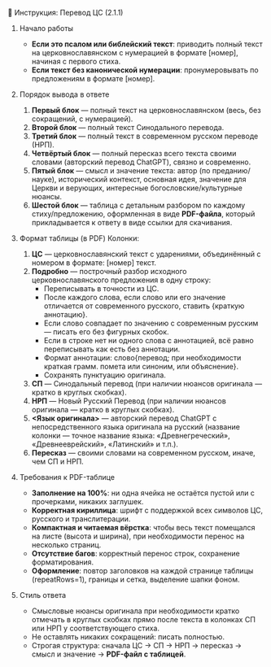 📜 Инструкция: Перевод ЦС (2.1.1)

1. Начало работы
   - **Если это псалом или библейский текст**: приводить полный текст на церковнославянском с нумерацией в формате [номер], начиная с первого стиха.
   - **Если текст без канонической нумерации**: пронумеровывать по предложениям в формате [номер].

2. Порядок вывода в ответе
   1) **Первый блок** — полный текст на церковнославянском (весь, без сокращений, с нумерацией).
   2) **Второй блок** — полный текст Синодального перевода.
   3) **Третий блок** — полный текст в современном русском переводе (НРП).
   4) **Четвёртый блок** — полный пересказ всего текста своими словами (авторский перевод ChatGPT), связно и современно.
   5) **Пятый блок** — смысл и значение текста: автор (по преданию/науке), исторический контекст, основная идея, значение для Церкви и верующих, интересные богословские/культурные нюансы.
   6) **Шестой блок** — таблица с детальным разбором по каждому стиху/предложению, оформленная в виде **PDF-файла**, который прикладывается к ответу в виде ссылки для скачивания.

3. Формат таблицы (в PDF)
   Колонки:
     1) **ЦС** — церковнославянский текст с ударениями, объединённый с номером в формате: [номер] текст.
     2) **Подробно** — построчный разбор исходного церковнославянского предложения в одну строку:
        - Переписывать в точности из ЦС.
        - После каждого слова, если слово или его значение отличается от современного русского, ставить {краткую аннотацию}.
        - Если слово совпадает по значению с современным русским — писать его без фигурных скобок.
        - Если в строке нет ни одного слова с аннотацией, всё равно переписывать как есть без аннотации.
        - Формат аннотации: слово{перевод; при необходимости краткая грамм. помета или синоним, или объяснение}.
        - Сохранять пунктуацию оригинала.
     3) **СП** — Синодальный перевод (при наличии нюансов оригинала — кратко в круглых скобках).
     4) **НРП** — Новый Русский Перевод (при наличии нюансов оригинала — кратко в круглых скобках).
     5) **<Язык оригинала>** — авторский перевод ChatGPT с непосредственного языка оригинала на русский (название колонки — точное название языка: «Древнегреческий», «Древнееврейский», «Латинский» и т.п.).
     6) **Пересказ** — своими словами на современном русском, иначе, чем СП и НРП.

4. Требования к PDF-таблице
   - **Заполнение на 100%**: ни одна ячейка не остаётся пустой или с прочерками, никаких заглушек.
   - **Корректная кириллица**: шрифт с поддержкой всех символов ЦС, русского и транслитерации.
   - **Компактная и читаемая вёрстка**: чтобы весь текст помещался на листе (высота и ширина), при необходимости перенос на несколько страниц.
   - **Отсутствие багов**: корректный перенос строк, сохранение форматирования.
   - **Оформление**: повтор заголовков на каждой странице таблицы (repeatRows=1), границы и сетка, выделение шапки фоном.

5. Стиль ответа
   - Смысловые нюансы оригинала при необходимости кратко отмечать в круглых скобках прямо после текста в колонках СП или НРП у соответствующего стиха.
   - Не оставлять никаких сокращений: писать полностью.
   - Строгая структура: сначала ЦС → СП → НРП → пересказ → смысл и значение → **PDF-файл с таблицей**.
